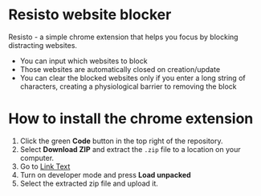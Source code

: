 # Resisto website blocker
Resisto - a simple chrome extension that helps you focus by blocking distracting websites.
- You can input which websites to block
- Those websites are automatically closed on creation/update
- You can clear the blocked websites only if you enter a long string of characters, creating a physiological barrier to removing the block


# How to install the chrome extension
1. Click the green **Code** button in the top right of the repository.
2. Select **Download ZIP** and extract the `.zip` file to a location on your computer.
3. Go to [Link Text](chrome://extensions/)
4. Turn on developer mode and press **Load unpacked**
5. Select the extracted zip file and upload it.